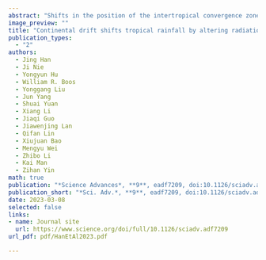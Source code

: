 ```yaml
---
abstract: "Shifts in the position of the intertropical convergence zone (ITCZ) have great importance for weather, climate, and society. The ITCZ shifts have been extensively studied in current and future warmer climate; however, little is known for its migration in the past on geological time scales. Using an ensemble of climate simulations over the past 540 million years, we show that ITCZ migrations are controlled primarily by continental configuration through two competing pathways: hemispheric radiation asymmetry and cross-equatorial ocean heat transport. The hemispheric asymmetry of absorbed solar radiation is produced mainly by land-ocean albedo contrast, which can be predicted using only the landmass distribution. The cross-equatorial ocean heat transport is strongly associated with the hemispheric asymmetry of surface wind stress, which is, in turn, controlled by the hemispheric asymmetry of ocean surface area. These results allow the influence of continental evolution on global ocean-atmosphere circulations to be understood through simple mechanisms that depend primarily on the latitudinal distribution of land."
image_preview: ""
title: "Continental drift shifts tropical rainfall by altering radiation and ocean heat transport"
publication_types:
  - "2"
authors:
  - Jing Han
  - Ji Nie
  - Yongyun Hu
  - William R. Boos
  - Yonggang Liu
  - Jun Yang
  - Shuai Yuan
  - Xiang Li
  - Jiaqi Guo
  - Jiawenjing Lan
  - Qifan Lin
  - Xiujuan Bao
  - Mengyu Wei
  - Zhibo Li
  - Kai Man
  - Zihan Yin
math: true
publication: "*Science Advances*, **9**, eadf7209, doi:10.1126/sciadv.adf7209"
publication_short: "*Sci. Adv.*, **9**, eadf7209, doi:10.1126/sciadv.adf7209"
date: 2023-03-08
selected: false
links:
- name: Journal site
  url: https://www.science.org/doi/full/10.1126/sciadv.adf7209
url_pdf: pdf/HanEtAl2023.pdf

---
```

